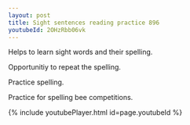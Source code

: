 ```yaml
---
layout: post
title: Sight sentences reading practice 896
youtubeId: 2OHzRbb06vk
---
```

 
 
Helps to learn sight words and their spelling.

Opportunitiy to repeat the spelling. 

Practice spelling. 
 
Practice for spelling bee competitions. 
 
{% include youtubePlayer.html id=page.youtubeId %}
 
 

